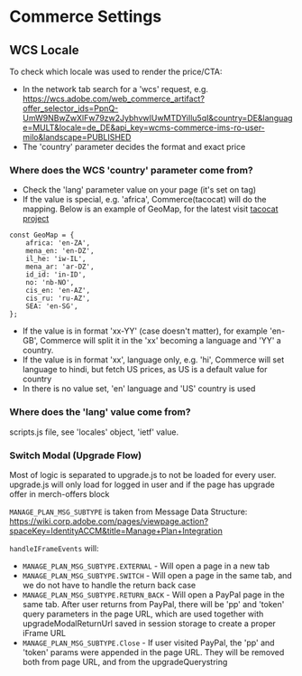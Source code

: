 # Commerce Settings

## WCS Locale
To check which locale was used to render the price/CTA:
* In the network tab search for a 'wcs' request, e.g.
https://wcs.adobe.com/web_commerce_artifact?offer_selector_ids=PpnQ-UmW9NBwZwXlFw79zw2JybhvwIUwMTDYiIlu5qI&country=DE&language=MULT&locale=de_DE&api_key=wcms-commerce-ims-ro-user-milo&landscape=PUBLISHED
* The 'country' parameter decides the format and exact price

### Where does the WCS 'country' parameter come from?
* Check the 'lang' parameter value on your page (it's set on <html> tag)
* If the value is special, e.g. 'africa', Commerce(tacocat) will do the mapping. Below is an example of GeoMap, for the latest visit [tacocat project](https://git.corp.adobe.com/wcms/tacocat.js)
```
const GeoMap = {
    africa: 'en-ZA',
    mena_en: 'en-DZ',
    il_he: 'iw-IL',
    mena_ar: 'ar-DZ',
    id_id: 'in-ID',
    no: 'nb-NO',
    cis_en: 'en-AZ',
    cis_ru: 'ru-AZ',
    SEA: 'en-SG',
};
```
* If the value is in format 'xx-YY' (case doesn't matter), for example 'en-GB', Commerce will split it in the 'xx' becoming a language and 'YY' a country.
* If the value is in format 'xx', language only, e.g. 'hi', Commerce will set language to hindi, but fetch US prices, as US is a default value for country
* In there is no value set, 'en' language and 'US' country is used

### Where does the 'lang' value come from?
scripts.js file, see 'locales' object, 'ietf' value.


### Switch Modal (Upgrade Flow)
Most of logic is separated to upgrade.js to not be loaded for every user.
upgrade.js will only load for logged in user and if the page has upgrade offer in merch-offers block

`MANAGE_PLAN_MSG_SUBTYPE` is taken from Message Data Structure: https://wiki.corp.adobe.com/pages/viewpage.action?spaceKey=IdentityACCM&title=Manage+Plan+Integration

`handleIFrameEvents` will:
* `MANAGE_PLAN_MSG_SUBTYPE.EXTERNAL` - Will open a page in a new tab
* `MANAGE_PLAN_MSG_SUBTYPE.SWITCH` - Will open a page in the same tab, and we do not have to handle the return back case
* `MANAGE_PLAN_MSG_SUBTYPE.RETURN_BACK` - Will open a PayPal page in the same tab. After user returns from PayPal, there will be 'pp' and 'token' query parameters in the page URL, which are used together with upgradeModalReturnUrl saved in session storage to create a proper iFrame URL 
* `MANAGE_PLAN_MSG_SUBTYPE.Close` - If user visited PayPal, the 'pp' and 'token' params were appended in the page URL. They will be removed both from page URL, and from the upgradeQuerystring

